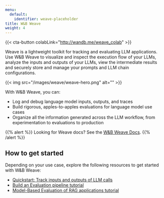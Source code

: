```yaml
---
menu:
  default:
    identifier: weave-placeholder
title: W&B Weave
weight: 4
---
```


{{< cta-button colabLink="http://wandb.me/weave_colab" >}}

Weave is a lightweight toolkit for tracking and evaluating LLM applications. Use W&B Weave to visualize and inspect the execution flow of your LLMs, analyze the inputs and outputs of your LLMs, view the intermediate results and securely store and manage your prompts and LLM chain configurations.

{{< img src="/images/weave/weave-hero.png" alt="" >}}

With W&B Weave, you can:
* Log and debug language model inputs, outputs, and traces
* Build rigorous, apples-to-apples evaluations for language model use cases
* Organize all the information generated across the LLM workflow, from experimentation to evaluations to production

{{% alert %}}
Looking for Weave docs? See the [W&B Weave Docs](https://weave-docs.wandb.ai/).
{{% /alert %}}

## How to get started 
Depending on your use case, explore the following resources to get started with W&B Weave:

* [Quickstart: Track inputs and outputs of LLM calls](https://wandb.github.io/weave/quickstart)
* [Build an Evaluation pipeline tutorial](https://wandb.github.io/weave/tutorial-eval)
* [Model-Based Evaluation of RAG applications tutorial](https://wandb.github.io/weave/tutorial-rag)
